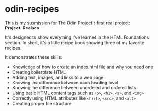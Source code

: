 # odin-recipes

This is my submission for The Odin Project's first real project:  
**Project: Recipes**  

It's designed to show everything I've learned in the HTML Foundations
section. In short, it's a little recipe book showing three of my
favorite recipes.

It demonstrates these skills:
- Knowledge of how to create an index.html file and why you need one
- Creating boilerplate HTML
- Adding text, images, and links to a web page
- Knowing the difference between each heading level
- Knowing the difference between unordered and ordered lists
- Using basic HTML content tags such as `<p>`, `<h1>`, `<a>`, and `<img>`
- Correctly using HTML attributes like `<href>`, `<src>`, and `<alt>`
- Creating proper file structure

